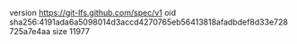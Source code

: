 version https://git-lfs.github.com/spec/v1
oid sha256:4191ada6a5098014d3accd4270765eb56413818afadbdef8d33e728725a7e4aa
size 11977
